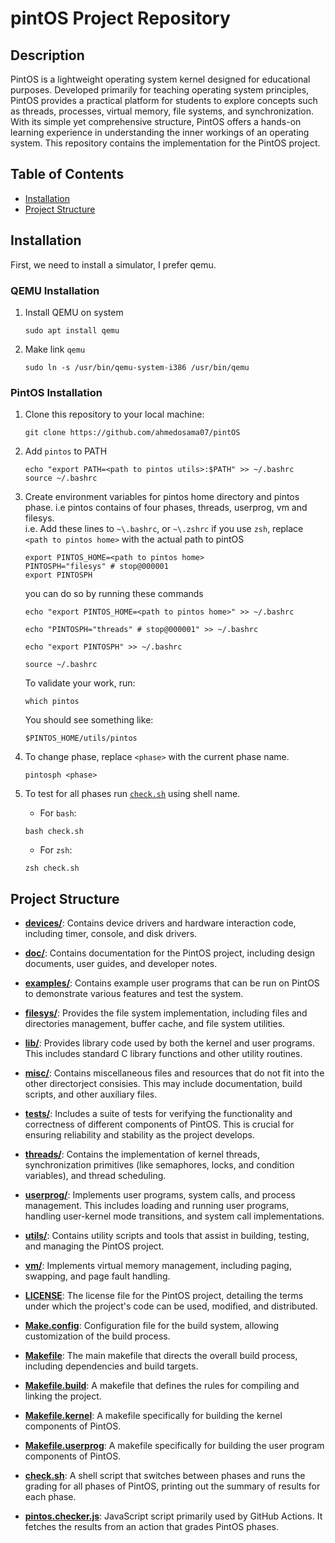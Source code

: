 # pintOS Project Repository

## Description

PintOS is a lightweight operating system kernel designed for educational purposes. Developed primarily for teaching operating system principles, PintOS provides a practical platform for students to explore concepts such as threads, processes, virtual memory, file systems, and synchronization. With its simple yet comprehensive structure, PintOS offers a hands-on learning experience in understanding the inner workings of an operating system. This repository contains the implementation for the PintOS project.

## Table of Contents

- [Installation](#installation)
- [Project Structure](#project-structure)

## Installation
First, we need to install a simulator, I prefer qemu.
### QEMU Installation
1. Install QEMU on system
    ```
    sudo apt install qemu
    ```
2. Make link `qemu`
    ```
    sudo ln -s /usr/bin/qemu-system-i386 /usr/bin/qemu
    ```

### PintOS Installation
1. Clone this repository to your local machine:

   ```
   git clone https://github.com/ahmedosama07/pintOS
   ```
2. Add `pintos` to PATH
    ```
    echo "export PATH=<path to pintos utils>:$PATH" >> ~/.bashrc
    source ~/.bashrc
    ```
3. Create environment variables for pintos home directory and pintos phase. i.e pintos contains of four phases, threads, userprog, vm and filesys.<br>
    i.e. Add these lines to `~\.bashrc`, or `~\.zshrc` if you use `zsh`, replace `<path to pintos home>` with the actual path to pintOS
    ```
    export PINTOS_HOME=<path to pintos home>
    PINTOSPH="filesys" # stop@000001
    export PINTOSPH

    ```
    you can do so by running these commands
    ```
    echo "export PINTOS_HOME=<path to pintos home>" >> ~/.bashrc
    ```
    ```
    echo "PINTOSPH="threads" # stop@000001" >> ~/.bashrc
    ```
    ```
    echo "export PINTOSPH" >> ~/.bashrc
    ```
    ```
    source ~/.bashrc
    ```
    To validate your work, run:
    ```
    which pintos
    ```
    You should see something like:
    ```
    $PINTOS_HOME/utils/pintos
    ```
4. To change phase, replace `<phase>` with the current phase name.
    ```
    pintosph <phase>
    ```
5. To test for all phases run [`check.sh`](check.sh) using shell name.
    - For `bash`:
    ```
    bash check.sh
    ```
    - For `zsh`:
    ```
    zsh check.sh
    ```

## Project Structure
- [**devices/**](devices/): Contains device drivers and hardware interaction code, including timer, console, and disk drivers.

- [**doc/**](doc/): Contains documentation for the PintOS project, including design documents, user guides, and developer notes.

- [**examples/**](examples/): Contains example user programs that can be run on PintOS to demonstrate various features and test the system.

- [**filesys/**](filesys/): Provides the file system implementation, including files and directories management, buffer cache, and file system utilities.

- [**lib/**](lib/): Provides library code used by both the kernel and user programs. This includes standard C library functions and other utility routines.

- [**misc/**](misc/): Contains miscellaneous files and resources that do not fit into the other directorject consisies. This may include documentation, build scripts, and other auxiliary files.

- [**tests/**](tests/): Includes a suite of tests for verifying the functionality and correctness of different components of PintOS. This is crucial for ensuring reliability and stability as the project develops.

- [**threads/**](threads/): Contains the implementation of kernel threads, synchronization primitives (like semaphores, locks, and condition variables), and thread scheduling.

- [**userprog/**](userprog/): Implements user programs, system calls, and process management. This includes loading and running user programs, handling user-kernel mode transitions, and system call implementations.

- [**utils/**](utils/): Contains utility scripts and tools that assist in building, testing, and managing the PintOS project.

- [**vm/**](vm/): Implements virtual memory management, including paging, swapping, and page fault handling.

- [**LICENSE**](LICENSE): The license file for the PintOS project, detailing the terms under which the project's code can be used, modified, and distributed.

- [**Make.config**](Make.config): Configuration file for the build system, allowing customization of the build process.

- [**Makefile**](Makefile): The main makefile that directs the overall build process, including dependencies and build targets.

- [**Makefile.build**](Makefile.build): A makefile that defines the rules for compiling and linking the project.

- [**Makefile.kernel**](Makefile.kernel): A makefile specifically for building the kernel components of PintOS.

- [**Makefile.userprog**](Makefile.userprog): A makefile specifically for building the user program components of PintOS.

- [**check.sh**](check.sh): A shell script that switches between phases and runs the grading for all phases of PintOS, printing out the summary of results for each phase.

- [**pintos.checker.js**](pintos.checker.cjs): JavaScript script primarily used by GitHub Actions. It fetches the results from an action that grades PintOS phases.